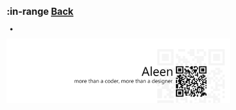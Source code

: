 ## :in-range [**Back**](./../pseudoClass.md)

- 

<a href="http://aleen42.github.io/" target="_blank" ><img src="./../../../pic/tail.gif"></a>